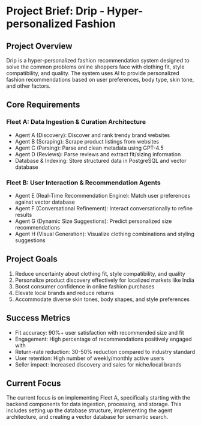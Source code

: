 # Project Brief: Drip - Hyper-personalized Fashion

## Project Overview
Drip is a hyper-personalized fashion recommendation system designed to solve the common problems online shoppers face with clothing fit, style compatibility, and quality. The system uses AI to provide personalized fashion recommendations based on user preferences, body type, skin tone, and other factors.

## Core Requirements

### Fleet A: Data Ingestion & Curation Architecture
- Agent A (Discovery): Discover and rank trendy brand websites
- Agent B (Scraping): Scrape product listings from websites
- Agent C (Parsing): Parse and clean metadata using GPT-4.5
- Agent D (Reviews): Parse reviews and extract fit/sizing information
- Database & Indexing: Store structured data in PostgreSQL and vector database

### Fleet B: User Interaction & Recommendation Agents
- Agent E (Real-Time Recommendation Engine): Match user preferences against vector database
- Agent F (Conversational Refinement): Interact conversationally to refine results
- Agent G (Dynamic Size Suggestions): Predict personalized size recommendations
- Agent H (Visual Generation): Visualize clothing combinations and styling suggestions

## Project Goals
1. Reduce uncertainty about clothing fit, style compatibility, and quality
2. Personalize product discovery effectively for localized markets like India
3. Boost consumer confidence in online fashion purchases
4. Elevate local brands and reduce returns
5. Accommodate diverse skin tones, body shapes, and style preferences

## Success Metrics
- Fit accuracy: 90%+ user satisfaction with recommended size and fit
- Engagement: High percentage of recommendations positively engaged with
- Return-rate reduction: 30-50% reduction compared to industry standard
- User retention: High number of weekly/monthly active users
- Seller impact: Increased discovery and sales for niche/local brands

## Current Focus
The current focus is on implementing Fleet A, specifically starting with the backend components for data ingestion, processing, and storage. This includes setting up the database structure, implementing the agent architecture, and creating a vector database for semantic search.
